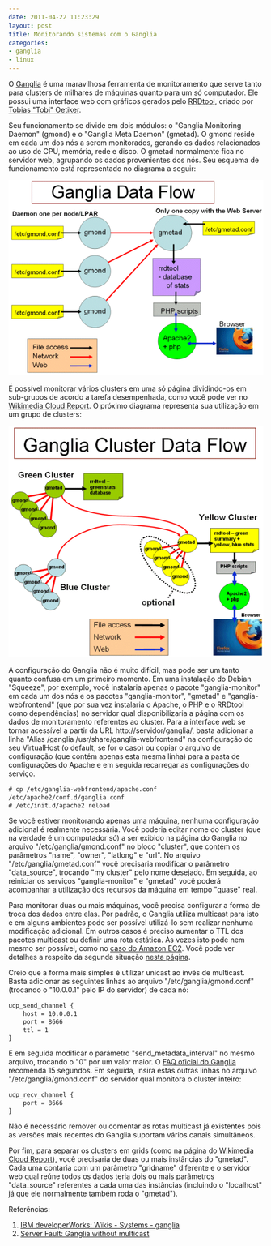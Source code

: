 ```yaml
---
date: 2011-04-22 11:23:29
layout: post
title: Monitorando sistemas com o Ganglia
categories:
- ganglia
- linux
---
```


O [Ganglia](http://ganglia.sourceforge.net/) é uma maravilhosa ferramenta de monitoramento que serve tanto para clusters de milhares de máquinas quanto para um só computador. Ele possui uma interface web com gráficos gerados pelo [RRDtool](http://www.mrtg.org/rrdtool/), criado por [Tobias "Tobi" Oetiker](http://tobi.oetiker.ch/vita.html).

Seu funcionamento se divide em dois módulos: o "Ganglia Monitoring Daemon" (gmond) e o "Ganglia Meta Daemon" (gmetad). O gmond reside em cada um dos nós a serem monitorados, gerando os dados relacionados ao uso de CPU, memória, rede e disco. O gmetad normalmente fica no servidor web, agrupando os dados provenientes dos nós. Seu esquema de funcionamento está representado no diagrama a seguir:

![](/images/2011/ganglia-single.gif)

É possível monitorar vários clusters em uma só página dividindo-os em sub-grupos de acordo a tarefa desempenhada, como você pode ver no [Wikimedia Cloud Report](http://ganglia.wikimedia.org/). O próximo diagrama representa sua utilização em um grupo de clusters:

![](/images/2011/ganglia-cluster.gif)

A configuração do Ganglia não é muito difícil, mas pode ser um tanto quanto confusa em um primeiro momento. Em uma instalação do Debian "Squeeze", por exemplo, você instalaria apenas o pacote "ganglia-monitor" em cada um dos nós e os pacotes "ganglia-monitor", "gmetad" e "ganglia-webfrontend" (que por sua vez instalaria o Apache, o PHP e o RRDtool como dependências) no servidor qual disponibilizaria a página com os dados de monitoramento referentes ao cluster. Para a interface web se tornar acessível a partir da URL http://servidor/ganglia/, basta adicionar a linha "Alias /ganglia /usr/share/ganglia-webfrontend" na configuração do seu VirtualHost (o default, se for o caso) ou copiar o arquivo de configuração (que contém apenas esta mesma linha) para a pasta de configurações do Apache e em seguida recarregar as configurações do serviço.

    # cp /etc/ganglia-webfrontend/apache.conf /etc/apache2/conf.d/ganglia.conf
    # /etc/init.d/apache2 reload

Se você estiver monitorando apenas uma máquina, nenhuma configuração adicional é realmente necessária. Você poderia editar nome do cluster (que na verdade é um computador só) a ser exibido na página do Ganglia no arquivo "/etc/ganglia/gmond.conf" no bloco "cluster", que contém os parâmetros "name", "owner", "latlong" e "url". No arquivo "/etc/ganglia/gmetad.conf" você precisaria modificar o parâmetro "data\_source", trocando "my cluster" pelo nome desejado. Em seguida, ao reiniciar os serviços "ganglia-monitor" e "gmetad" você poderá acompanhar a utilização dos recursos da máquina em tempo "quase" real.

Para monitorar duas ou mais máquinas, você precisa configurar a forma de troca dos dados entre elas. Por padrão, o Ganglia utiliza multicast para isto e em alguns ambientes pode ser possível utilizá-lo sem realizar nenhuma modificação adicional. Em outros casos é preciso aumentar o TTL dos pacotes multicast ou definir uma rota estática. Às vezes isto pode nem mesmo ser possível, como no [caso do Amazon EC2](http://blog.kenweiner.com/2010/10/monitor-hbase-hadoop-with-ganglia-on.html). Você pode ver detalhes a respeito da segunda situação [nesta página](http://www.msg.ucsf.edu/local/ganglia/ganglia_docs/install.html).

Creio que a forma mais simples é utilizar unicast ao invés de multicast. Basta adicionar as seguintes linhas ao arquivo "/etc/ganglia/gmond.conf" (trocando o "10.0.0.1" pelo IP do servidor) de cada nó:

    udp_send_channel {
        host = 10.0.0.1
        port = 8666
        ttl = 1
    }

E em seguida modificar o parâmetro "send\_metadata\_interval" no mesmo arquivo, trocando o "0" por um valor maior. O [FAQ oficial do Ganglia](http://sourceforge.net/apps/trac/ganglia/wiki/FAQ) recomenda 15 segundos. Em seguida, insira estas outras linhas no arquivo "/etc/ganglia/gmond.conf" do servidor qual monitora o cluster inteiro:

    udp_recv_channel {
        port = 8666
    }

Não é necessário remover ou comentar as rotas multicast já existentes pois as versões mais recentes do Ganglia suportam vários canais simultâneos.

Por fim, para separar os clusters em grids (como na página do [Wikimedia Cloud Report](http://ganglia.wikimedia.org/)), você precisaria de duas ou mais instâncias do "gmetad". Cada uma contaria com um parâmetro "gridname" diferente e o servidor web qual reúne todos os dados teria dois ou mais parâmetros "data\_source" referentes a cada uma das instâncias (incluindo o "localhost" já que ele normalmente também roda o "gmetad").

Referências:  
1. [IBM developerWorks: Wikis - Systems - ganglia](http://www.ibm.com/developerworks/wikis/display/WikiPtype/ganglia)  
2. [Server Fault: Ganglia without multicast](http://serverfault.com/questions/22269/ganglia-without-multicast)
